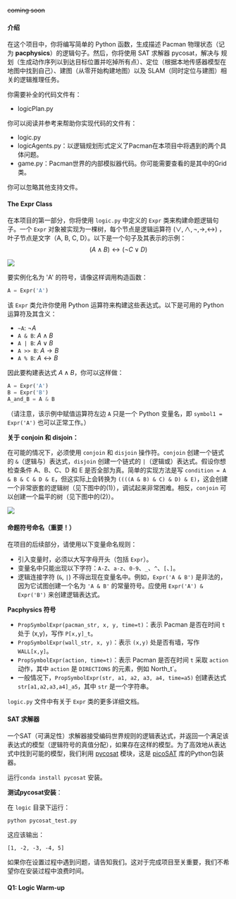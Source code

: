 ~~coming soon~~

#### 介绍

在这个项目中，你将编写简单的 Python 函数，生成描述 Pacman 物理状态（记为 **pacphysics**）的逻辑句子。然后，你将使用 SAT 求解器 pycosat，解决与 规划（生成动作序列以到达目标位置并吃掉所有点）、定位（根据本地传感器模型在地图中找到自己）、建图（从零开始构建地图）以及 SLAM（同时定位与建图）相关的逻辑推理任务。

你需要补全的代码文件有：

- logicPlan.py	

你可以阅读并参考来帮助你实现代码的文件有：

- logic.py
- logicAgents.py：以逻辑规划形式定义了Pacman在本项目中将遇到的两个具体问题。
- game.py：Pacman世界的内部模拟器代码。你可能需要查看的是其中的Grid类。

你可以忽略其他支持文件。

#### The Expr Class

在本项目的第一部分，你将使用 `logic.py` 中定义的 `Expr` 类来构建命题逻辑句子。一个 `Expr` 对象被实现为一棵树，每个节点是逻辑运算符 $(\vee, \wedge, \neg, \to, \leftrightarrow )$ ，叶子节点是文字（A, B, C, D）。以下是一个句子及其表示的示例：
$$
(A \wedge B) \leftrightarrow (\neg C \vee D)
$$

![](https://inst.eecs.berkeley.edu/~cs188/sp24/assets/projects/logic_tree.png)

要实例化名为 'A' 的符号，请像这样调用构造函数：

```python
A = Expr('A')
```
该 `Expr` 类允许你使用 Python 运算符来构建这些表达式。以下是可用的 Python 运算符及其含义：

- `~A`: $\neg A$
- `A & B`: $A \wedge B$
- `A | B`: $A \vee B$
- `A >> B`: $A \to B$
- `A % B`: $A \leftrightarrow B$

因此要构建表达式 $A \wedge B$，你可以这样做：

```python
A = Expr('A')
B = Expr('B')
A_and_B = A & B
```

（请注意，该示例中赋值运算符左边 `A` 只是一个 Python 变量名，即 `symbol1 = Expr('A')` 也可以正常工作。）

**关于 conjoin 和 disjoin：**

在可能的情况下，必须使用 `conjoin` 和 `disjoin` 操作符。`conjoin` 创建一个链式的 `&`（逻辑与）表达式，`disjoin` 创建一个链式的 `|`（逻辑或）表达式。假设你想检查条件 A、B、C、D 和 E 是否全部为真。简单的实现方法是写 `condition = A & B & C & D & E`，但这实际上会转换为 `((((A & B) & C) & D) & E)`，这会创建一个非常嵌套的逻辑树（见下图中的(1)），调试起来非常困难。相反，`conjoin` 可以创建一个扁平的树（见下图中的(2)）。

![](https://inst.eecs.berkeley.edu/~cs188/sp24/assets/projects/conjoin_diagram.png)

#### 命题符号命名（重要！）
在项目的后续部分，请使用以下变量命名规则：

- 引入变量时，必须以大写字母开头（包括 `Expr`）。
- 变量名中只能出现以下字符：`A-Z`、`a-z`、`0-9`、`_`、`^`、`[`、`]`。
- 逻辑连接字符 (`&`, `|`) 不得出现在变量名中。例如，`Expr('A & B')` 是非法的，因为它试图创建一个名为 `'A & B'` 的常量符号。应使用 `Expr('A') & Expr('B')` 来创建逻辑表达式。

**Pacphysics 符号**

- `PropSymbolExpr(pacman_str, x, y, time=t)`：表示 Pacman 是否在时间 `t` 处于 (x,y)，写作 `P[x,y]_t`。
- `PropSymbolExpr(wall_str, x, y)`：表示 `(x,y)` 处是否有墙，写作 `WALL[x,y]`。
- `PropSymbolExpr(action, time=t)`：表示 Pacman 是否在时间 `t` 采取 `action` 动作，其中 `action` 是 `DIRECTIONS` 的元素，例如 North_t`。
- 一般情况下，`PropSymbolExpr(str, a1, a2, a3, a4, time=a5)` 创建表达式 `str[a1,a2,a3,a4]_a5`，其中 `str` 是一个字符串。

`logic.py` 文件中有关于 `Expr` 类的更多详细文档。

#### SAT 求解器

一个SAT（可满足性）求解器接受编码世界规则的逻辑表达式，并返回一个满足该表达式的模型（逻辑符号的真值分配），如果存在这样的模型。为了高效地从表达式中找到可能的模型，我们利用 [pycosat](https://pypi.org/project/pycosat/) 模块，这是 [picoSAT](https://fmv.jku.at/picosat/) 库的Python包装器。

运行`conda install pycosat` 安装。

**测试pycosat安装**：

在 `logic` 目录下运行：

```
python pycosat_test.py
```

这应该输出：

```
[1, -2, -3, -4, 5]
```

如果你在设置过程中遇到问题，请告知我们。这对于完成项目至关重要，我们不希望你在安装过程中浪费时间。

#### Q1: Logic Warm-up

